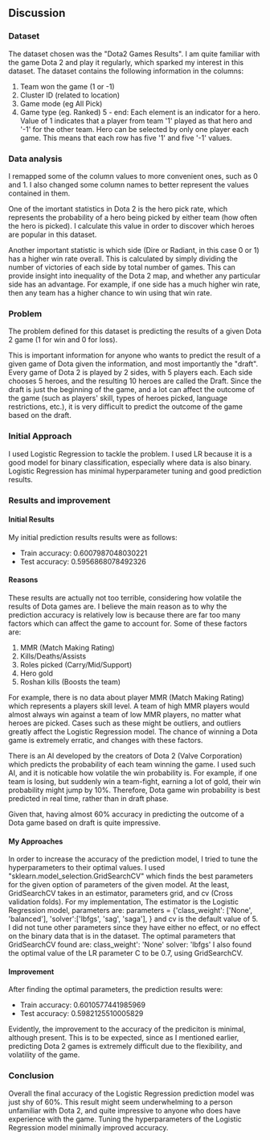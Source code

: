 ## Discussion

### Dataset
The dataset chosen was the "Dota2 Games Results". I am quite familiar with the game Dota 2 and play it regularly, which sparked my interest in this dataset. The dataset contains the following information in the columns:
1. Team won the game (1 or -1)
2. Cluster ID (related to location)
3. Game mode (eg All Pick)
4. Game type (eg. Ranked)
5 - end: Each element is an indicator for a hero. Value of 1 indicates that a player from team '1' played as that hero and '-1' for the other team. Hero can be selected by only one player each game. This means that each row has five '1' and five '-1' values.

### Data analysis
I remapped some of the column values to more convenient ones, such as 0 and 1. I also changed some column names to better represent the values contained in them.

One of the imortant statistics in Dota 2 is the hero pick rate, which represents the probability of a hero being picked by either team (how often the hero is picked). I calculate this value in order to discover which heroes are popular in this dataset. 

Another important statistic is which side (Dire or Radiant, in this case 0 or 1) has a higher win rate overall. This is calculated by simply dividing the number of victories of each side by total number of games. This can provide insight into inequality of the Dota 2 map, and whether any particular side has an advantage. For example, if one side has a much higher win rate, then any team has a higher chance to win using that win rate.

### Problem
The problem defined for this dataset is predicting the results of a given Dota 2 game (1 for win and 0 for loss). 

This is important information for anyone who wants to predict the result of a given game of Dota given the information, and most importantly the "draft". Every game of Dota 2 is played by 2 sides, with 5 players each. Each side chooses 5 heroes, and the resulting 10 heroes are called the Draft. Since the draft is just the beginning of the game, and a lot can affect the outcome of the game (such as players' skill, types of heroes picked, language restrictions, etc.), it is very difficult to predict the outcome of the game based on the draft. 

### Initial Approach
I used Logistic Regression to tackle the problem. I used LR because it is a good model for binary classification, especially where data is also binary. Logistic Regression has minimal hyperparameter tuning and good prediction results.

### Results and improvement

#### Initial Results
My initial prediction results results were as follows:
* Train accuracy: 0.6007987048030221
* Test accuracy: 0.5956868078492326

#### Reasons
These results are actually not too terrible, considering how volatile the results of Dota games are. 
I believe the main reason as to why the prediction accuracy is relatively low is because there are far too many factors which can affect the game to account for. Some of these factors are:
1. MMR (Match Making Rating)
2. Kills/Deaths/Assists
3. Roles picked (Carry/Mid/Support)
4. Hero gold
5. Roshan kills (Boosts the team)

For example, there is no data about player MMR (Match Making Rating) which represents a players skill level. A team of high MMR players would almost always win against a team of low MMR players, no matter what heroes are picked. Cases such as these might be outliers, and outliers greatly affect the Logistic Regression model. The chance of winning a Dota game is extremely erratic, and changes with these factors. 

There is an AI developed by the creators of Dota 2 (Valve Corporation) which predicts the probability of each team winning the game. I used such AI, and it is noticable how volatile the win probability is. For example, if one team is losing, but suddenly win a team-fight, earning a lot of gold, their win probability might jump by 10%. Therefore, Dota game win probability is best predicted in real time, rather than in draft phase.

Given that, having almost 60% accuracy in predicting the outcome of a Dota game based on draft is quite impressive.

#### My Approaches
In order to increase the accuracy of the prediction model, I tried to tune the hyperparameters to their optimal values. I used "sklearn.model_selection.GridSearchCV" which finds the best parameters for the given option of parameters of the given model. At the least, GridSearchCV takes in an estimator, parameters grid, and cv (Cross validation folds). For my implementation, The estimator is the Logistic Regression model, parameters are:
parameters = {'class_weight': ['None', 'balanced'],
'solver':['lbfgs', 'sag', 'saga'],
}
and cv is the default value of 5. I did not tune other parameters since they have either no effect, or no effect on the binary data that is in the dataset. 
The optimal parameters that GridSearchCV found are:
	class_weight': 'None'
	solver: 'lbfgs'
I also found the optimal value of the LR parameter C to be 0.7, using GridSearchCV. 

#### Improvement
After finding the optimal parameters, the prediction results were:
* Train accuracy: 0.6010577441985969
* Test accuracy: 0.5982125510005829

Evidently, the improvement to the accuracy of the prediciton is minimal, although present. This is to be expected, since as I mentioned earlier, predicting Dota 2 games is extremely difficult due to the flexibility, and volatility of the game.

### Conclusion
Overall the final accuracy of the Logistic Regression prediction model was just shy of 60%. This result might seem underwhelming to a person unfamiliar with Dota 2, and quite impressive to anyone who does have experience with the game. Tuning the hyperparameters of the Logistic Regression model minimally improved accuracy. 